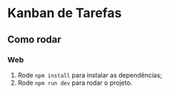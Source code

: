 # Kanban de Tarefas

## Como rodar

### Web

1. Rode `npm install` para instalar as dependências;
2. Rode `npm run dev` para rodar o projeto.